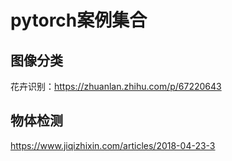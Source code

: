 # pytorch案例集合

## 图像分类

花卉识别：https://zhuanlan.zhihu.com/p/67220643

## 物体检测

https://www.jiqizhixin.com/articles/2018-04-23-3
